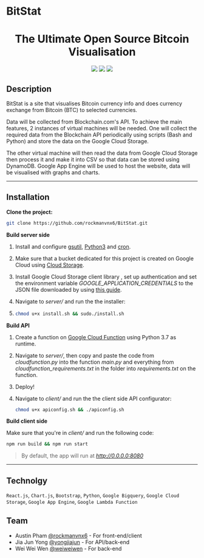 # BitStat
<h1 align="center">
  The Ultimate Open Source Bitcoin Visualisation
</h1>
<p align="center">
<img src="https://img.shields.io/badge/%E2%9C%94%20Code%20Quality-A-green.svg">
<img src="https://img.shields.io/badge/Mobile%20Compatibility-A-red.svg">
<img src="https://img.shields.io/badge/License-MIT-blue.svg">
</p>

## Description

BitStat is a site that visualises Bitcoin currency info and does currency exchange from Bitcoin (BTC) to selected currencies.

Data will be collected from Blockchain.com's API. To achieve the main features, 2 instances of virtual machines will be needed. One will collect the required data from the Blockchain API periodically using scripts (Bash and Python) and store the data on the Google Cloud Storage.

The other virtual machine will then read the data from Google Cloud Storage then process it and make it into CSV so that data can be stored using DynamoDB. Google App Engine will be used to host the website, data will be visualised with graphs and charts.
<hr />

## Installation

**Clone the project:**

```bash
git clone https://github.com/rockmanvnx6/BitStat.git
```

**Build server side**

1. Install and configure [gsutil](https://cloud.google.com/storage/docs/gsutil_install), [Python3](https://docs.python-guide.org/starting/install3/linux/) and [cron](https://www.rosehosting.com/blog/ubuntu-crontab/).

2. Make sure that a bucket dedicated for this project is created on Google Cloud using [Cloud Storage](https://console.cloud.google.com/storage/).

3. Install Google Cloud Storage client library , set up authentication and set the environment variable *GOOGLE_APPLICATION_CREDENTIALS* to the JSON file downloaded by using [this guide](https://cloud.google.com/storage/docs/reference/libraries#client-libraries-usage-python).

4. Navigate to *server/* and run the the installer:

5. ```bash
   chmod u+x install.sh && sudo./install.sh
   ```

**Build API**

1. Create a function on [Google Cloud Function](https://console.cloud.google.com/functions) using Python 3.7 as runtime.

2. Navigate to *server/*, then copy and paste the code from *cloudfunction.py* into the function *main.py* and everything from *cloudfunction_requirements.txt* in the folder into *requirements.txt* on the function.

3. Deploy!

4. Navigate to *client/* and run the the client side API configurator:

   ```bash
   chmod u+x apiconfig.sh && ./apiconfig.sh
   ```

**Build client side**

Make sure that you're in *client/* and run the following code:

```bash
npm run build && npm run start
```

> By default, the app will run at *http://0.0.0.0:8080*

<hr />

## Technolgy
<code>React.js</code>, <code>Chart.js</code>, <code>Bootstrap</code>, <code>Python</code>, <code>Google Bigquery</code>, <code>Google Cloud Storage</code>, <code>Google App Engine</code>, `Google Lambda Function`

## Team
- Austin Pham [@rockmanvnx6](https://github.com/rockmanvnx6) - For front-end/client
- Jia Jun Yong [@yongjiajun](https://github.com/yongjiajun) - For API/back-end
- Wei Wei Wen [@weiweiwen](https://github.com/weiweiwen) - For back-end
